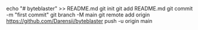 echo "# byteblaster" >> README.md
git init
git add README.md
git commit -m "first commit"
git branch -M main
git remote add origin https://github.com/Darensii/byteblaster
push -u origin main
